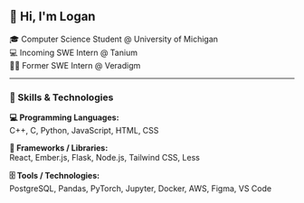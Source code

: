 ## 👋 Hi, I'm Logan

🎓 Computer Science Student @ University of Michigan  
💻 Incoming SWE Intern @ Tanium  
👨‍💻 Former SWE Intern @ Veradigm  

---

### 🧠 Skills & Technologies

**💻 Programming Languages:**  
C++, C, Python, JavaScript, HTML, CSS

**🧰 Frameworks / Libraries:**  
React, Ember.js, Flask, Node.js, Tailwind CSS, Less

**🗄️ Tools / Technologies:**  
PostgreSQL, Pandas, PyTorch, Jupyter, Docker, AWS, Figma, VS Code

